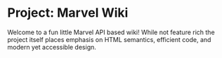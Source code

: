# Project: Marvel Wiki

Welcome to a fun little Marvel API based wiki! While not feature rich the project itself places emphasis on HTML semantics, efficient code, and modern yet accessible design.